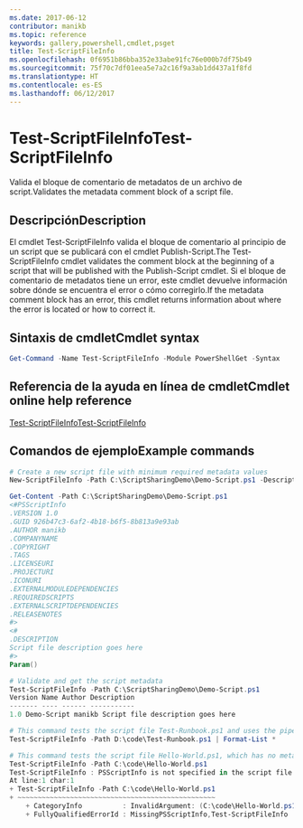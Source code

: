 ```yaml
---
ms.date: 2017-06-12
contributor: manikb
ms.topic: reference
keywords: gallery,powershell,cmdlet,psget
title: Test-ScriptFileInfo
ms.openlocfilehash: 0f6951b86bba352e33abe91fc76e000b7df75b49
ms.sourcegitcommit: 75f70c7df01eea5e7a2c16f9a3ab1dd437a1f8fd
ms.translationtype: HT
ms.contentlocale: es-ES
ms.lasthandoff: 06/12/2017
---
```

# <a name="test-scriptfileinfo"></a><span data-ttu-id="dbb8e-103">Test-ScriptFileInfo</span><span class="sxs-lookup"><span data-stu-id="dbb8e-103">Test-ScriptFileInfo</span></span>

<span data-ttu-id="dbb8e-104">Valida el bloque de comentario de metadatos de un archivo de script.</span><span class="sxs-lookup"><span data-stu-id="dbb8e-104">Validates the metadata comment block of a script file.</span></span>

## <a name="description"></a><span data-ttu-id="dbb8e-105">Descripción</span><span class="sxs-lookup"><span data-stu-id="dbb8e-105">Description</span></span>

<span data-ttu-id="dbb8e-106">El cmdlet Test-ScriptFileInfo valida el bloque de comentario al principio de un script que se publicará con el cmdlet Publish-Script.</span><span class="sxs-lookup"><span data-stu-id="dbb8e-106">The Test-ScriptFileInfo cmdlet validates the comment block at the beginning of a script that will be published with the Publish-Script cmdlet.</span></span>
<span data-ttu-id="dbb8e-107">Si el bloque de comentario de metadatos tiene un error, este cmdlet devuelve información sobre dónde se encuentra el error o cómo corregirlo.</span><span class="sxs-lookup"><span data-stu-id="dbb8e-107">If the metadata comment block has an error, this cmdlet returns information about where the error is located or how to correct it.</span></span>

## <a name="cmdlet-syntax"></a><span data-ttu-id="dbb8e-108">Sintaxis de cmdlet</span><span class="sxs-lookup"><span data-stu-id="dbb8e-108">Cmdlet syntax</span></span>

```powershell
Get-Command -Name Test-ScriptFileInfo -Module PowerShellGet -Syntax
```
## <a name="cmdlet-online-help-reference"></a><span data-ttu-id="dbb8e-109">Referencia de la ayuda en línea de cmdlet</span><span class="sxs-lookup"><span data-stu-id="dbb8e-109">Cmdlet online help reference</span></span>

[<span data-ttu-id="dbb8e-110">Test-ScriptFileInfo</span><span class="sxs-lookup"><span data-stu-id="dbb8e-110">Test-ScriptFileInfo</span></span>](http://go.microsoft.com/fwlink/?LinkId=619791)

## <a name="example-commands"></a><span data-ttu-id="dbb8e-111">Comandos de ejemplo</span><span class="sxs-lookup"><span data-stu-id="dbb8e-111">Example commands</span></span>
```powershell
# Create a new script file with minimum required metadata values
New-ScriptFileInfo -Path C:\ScriptSharingDemo\Demo-Script.ps1 -Description "Script file description goes here"

Get-Content -Path C:\ScriptSharingDemo\Demo-Script.ps1
<#PSScriptInfo
.VERSION 1.0
.GUID 926b47c3-6af2-4b18-b6f5-8b813a9e93ab
.AUTHOR manikb
.COMPANYNAME
.COPYRIGHT
.TAGS
.LICENSEURI
.PROJECTURI
.ICONURI
.EXTERNALMODULEDEPENDENCIES
.REQUIREDSCRIPTS
.EXTERNALSCRIPTDEPENDENCIES
.RELEASENOTES
#>
<#
.DESCRIPTION
Script file description goes here
#>
Param()

# Validate and get the script metadata
Test-ScriptFileInfo -Path C:\ScriptSharingDemo\Demo-Script.ps1
Version Name Author Description
------- ---- ------ -----------
1.0 Demo-Script manikb Script file description goes here

# This command tests the script file Test-Runbook.ps1 and uses the pipeline operator to pass the results to the Format-List cmdlet to format the results.
Test-ScriptFileInfo -Path D:\code\Test-Runbook.ps1 | Format-List *

# This command tests the script file Hello-World.ps1, which has no metadata associated with it.
Test-ScriptFileInfo -Path C:\code\Hello-World.ps1
Test-ScriptFileInfo : PSScriptInfo is not specified in the script file 'C:\code\Hello-World.ps1'. You can use the Update-ScriptFileInfo with -Force or New-ScriptFileInfo cmdlet to add the PSScriptInfo to the script file.
At line:1 char:1
+ Test-ScriptFileInfo -Path C:\code\Hello-World.ps1
+ ~~~~~~~~~~~~~~~~~~~~~~~~~~~~~~~~~~~~~~~~~~~~~~~~~
    + CategoryInfo          : InvalidArgument: (C:\code\Hello-World.ps1:String) [Test-ScriptFileInfo], ArgumentException
    + FullyQualifiedErrorId : MissingPSScriptInfo,Test-ScriptFileInfo

```

